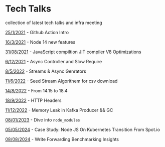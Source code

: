 # Tech Talks

collection of latest tech talks and infra meeting 

[25/1/2021](https://github.com/ntedgi/Demand-TechTalks/tree/main/Github%20Actions) - Github Action Intro

[16/3/2021](https://github.com/ntedgi/Demand-TechTalks/tree/main/Node%2014%20new%20features) - Node 14 new features 

[31/08/2021](https://github.com/ntedgi/node-v8-optimization) - JavaScript compiltion JIT compiler V8 Optimizations 

[6/12/2021](https://github.com/ntedgi/Demand-TechTalks/tree/main/Async%20Controller%20and%20Slow%20Require) - Async Controller and Slow Require

[8/5/2022](https://github.com/ntedgi/Demand-TechTalks/tree/main/Streams%20%26%20Async%20Genrators) - Streams & Async Genrators

[11/6/2022](https://github.com/ntedgi/Demand-TechTalks/blob/main/Seed%20Stream.pptx) - Seed Stream Algorithem for csv download

[14/8/2022](https://github.com/ntedgi/Demand-TechTalks/tree/main/from%20Node14%20to%2018_4) - From 14.15 to 18.4

[18/9/2022](https://github.com/ntedgi/Demand-TechTalks/tree/main/from%20Node14%20to%2018_4) - HTTP Headers

[11/12/2022](https://github.com/ntedgi/Demand-TechTalks/tree/main/GC%26memLeaks) - Memory Leak in Kafka Producer && GC

[08/01/2023](https://github.com/ntedgi/Demand-TechTalks/tree/main/node-modules) - Dive into `node_modules`

[05/05/2024](https://github.com/ntedgi/Demand-TechTalks/tree/main//Write%20Forwarding%20Benchmarking%20Insights) - Case Study: Node JS On Kubernetes Transition From Spot.io

[08/08/2024](https://github.com/ntedgi/Demand-TechTalks/tree/main//Write%20Forwarding%20Benchmarking%20Insights) - Write Forwarding Benchmarking Insights


